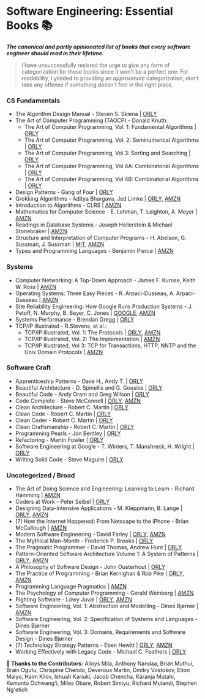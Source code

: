 # Software Engineering: Essential Books 📚

_**The canonical and partly opinionated list of books that every software engineer should read in their lifetime.**_

> I have unsuccessfully resisted the urge to give any form of categorization for these books since it won't be a perfect one. For readability, I yielded to providing an _approximate_ categorization, don't take any offense if something doesn't feel in the right place.

### CS Fundamentals

- The Algorithm Design Manual - Steven S. Skiena | [ORLY](https://a.co/d/1tIl468)
- The Art of Computer Programming (TAOCP) - Donald Knuth:
  - The Art of Computer Programming, Vol. 1: Fundamental Algorithms | [ORLY](https://learning.oreilly.com/library/view/art-of-computer/9780321635754/)
  - The Art of Computer Programming, Vol. 2: Seminumerical Algorithms | [ORLY](https://learning.oreilly.com/library/view/art-of-computer/9780321635778/)
  - The Art of Computer Programming, Vol 3: Sorting and Searching | [ORLY](https://learning.oreilly.com/library/view/-/9780321635792/)
  - The Art of Computer Programming, Vol 4A: Combinatorial Algorithms | [ORLY](https://learning.oreilly.com/library/view/-/9780133488869/)
  - The Art of Computer Programming, Vol 4B: Combinatorial Algorithms | [ORLY](https://learning.oreilly.com/library/view/-/9780137926862/)
- Design Patterns - Gang of Four | [ORLY](https://learning.oreilly.com/library/view/-/0201633612/)
- Grokking Algorithms - Aditya Bhargava, Jed Limke | [ORLY](https://www.oreilly.com/library/view/grokking-algorithms/9781617292231/), [AMZN](https://a.co/d/b7XlWjl)
- Introduction to Algorithms - CLRS | [AMZN](https://a.co/d/1nuOTSn)
- Mathematics for Computer Science -  E. Lehman, T. Leighton, A. Meyer | [AMZN](https://a.co/d/3k7SYC8)
- Readings in Database Systems -  Joseph Hellerstein & Michael Stonebraker | [AMZN](https://a.co/d/g25Kicd)
- Structure and Interpretation of Computer Programs -  H. Abelson, G. Sussman, J. Sussman | [MIT](https://web.mit.edu/6.001/6.037/sicp.pdf), [AMZN](https://a.co/d/63IsFiK)
- Types and Programming Languages - Benjamin Pierce | [AMZN](https://a.co/d/i8EiK3w)

### Systems

- Computer Networking: A Top-Down Approach -  James F. Kurose, Keith W. Ross | [AMZN](https://a.co/d/4AFTQu1)
- Operating Systems: Three Easy Pieces -  R. Arpaci-Dusseau, A. Arpaci-Dusseau | [AMZN](https://a.co/d/49VX5h7)
- Site Reliability Engineering: How Google Runs Production Systems  -  J. Petoff, N. Murphy, B. Beyer, C. Jones | [GOOGLE](https://sre.google/sre-book/table-of-contents/), [AMZN](https://a.co/d/2bbwBQB)
- Systems Performance - Brendan Gregg | [ORLY](https://learning.oreilly.com/library/view/systems-performance-2nd/9780136821694/)
- TCP/IP Illustrated - R.Stevens, et al.:
  - TCP/IP Illustrated, Vol. 1: The Protocols | [ORLY](https://www.oreilly.com/library/view/tcpip-illustrated-volume/0201633469/), [AMZN](https://a.co/d/6c2GHI1)
  - TCP/IP Illustrated, Vol. 2: The Implementation | [AMZN](https://a.co/d/7Ntb0Im)
  - TCP/IP Illustrated, Vol 3: TCP for Transactions, HTTP, NNTP and the Unix Domain Protocols | [AMZN](https://a.co/d/aDRtyxC)


### Software Craft

- Apprenticeship Patterns - Dave H., Andy T. | [ORLY](https://learning.oreilly.com/library/view/apprenticeship-patterns/9780596806842/)
- Beautiful Architecture - D. Spinellis and G. Gousios | [ORLY](https://learning.oreilly.com/library/view/beautiful-architecture/9780596155780/)
- Beautiful Code - Andy Oram and Greg Wilson | [ORLY](https://learning.oreilly.com/library/view/beautiful-code/9780596510046/)
- Code Complete - Steve McConnell | [ORLY](https://www.oreilly.com/library/view/code-complete-2nd/0735619670/), [AMZN](https://a.co/d/36gd0Kj)
- Clean Architecture - Robert C. Martin | [ORLY](https://learning.oreilly.com/library/view/clean-architecture-a/9780134494272/)
- Clean Code - Robert C. Martin | [ORLY](https://learning.oreilly.com/library/view/clean-code-a/9780136083238/)
- Clean Coder - Robert C. Martin | [ORLY](https://learning.oreilly.com/library/view/-/9780132542913/)
- Clean Craftsmanship - Robert C. Martin | [ORLY](https://learning.oreilly.com/library/view/clean-craftsmanship-disciplines/9780136915805/)
- Programming Pearls - Jon Bentley | [ORLY](https://learning.oreilly.com/library/view/programming-pearls-2nd/9780134498058/)
- Refactoring - Martin Fowler | [ORLY](https://learning.oreilly.com/library/view/refactoring-improving-the/9780134757681/)
- Software Engineering at Google - T. Winters, T. Manshreck, H. Wright | [ORLY](https://learning.oreilly.com/videos/software-engineering-at/1492082791/)
- Writing Solid Code - Steve Maguire | [ORLY](https://www.amazon.co.uk/Writing-Solid-Code-Development-Philosophies/dp/0578932180/)

### Uncategorized / Broad

- The Art of Doing Science and Engineering: Learning to Learn - Richard Hamming | [AMZN](https://a.co/d/aYfa62x)
- Coders at Work - Peter Seibel | [ORLY](https://learning.oreilly.com/library/view/coders-at-work/9781430219484/)
- Designing Data-Intensive Applications - M. Kleppmann, B. Lange | [ORLY](https://www.oreilly.com/library/view/designing-data-intensive-applications/9781663728289/), [AMZN](https://a.co/d/d2rPlhM)
- [?] How the Internet Happened: From Netscape to the iPhone - Brian McCullough | [AMZN](https://a.co/d/eEyxpBV)
- Modern Software Engineering - David Farley | [ORLY](https://learning.oreilly.com/library/view/modern-software-engineering/9780137314942/), [AMZN](https://amzn.eu/d/d2sfkYR)
- The Mythical Man-Month - Frederick P. Brooks | [ORLY](https://learning.oreilly.com/library/view/mythical-man-month-the/0201835959/)
- The Pragmatic Programmer - David Thomas, Andrew Hunt | [ORLY](https://learning.oreilly.com/library/view/the-pragmatic-programmer/9780135956977/)
- Pattern-Oriented Software Architecture Volume 1: A System of Patterns | [ORLY](https://www.oreilly.com/library/view/pattern-oriented-software-architecture/9781118725269/), [AMZN](https://a.co/d/dqzGH7i)
- A Philosophy of Software Design - John Ousterhout | [ORLY](https://www.amazon.co.uk/Philosophy-Software-Design-2nd/dp/173210221X)
- The Practice of Programming - Brian Kernighan & Rob Pike | [ORLY](https://www.oreilly.com/library/view/the-practice-of/9780133133448/), [AMZN](https://a.co/d/ghCpj5a)
- Programming Language Pragmatics | [AMZN](https://a.co/d/cMGPFF4)
- The Psychology of Computer Programming - Gerald Weinberg | [AMZN](https://amzn.eu/d/bLXE8tG)
- Righting Software - Löwy Juval | [ORLY](https://learning.oreilly.com/library/view/righting-software/9780136524007/), [AMZN](https://amzn.eu/d/iJWFTCZ)
- Software Engineering, Vol. 1: Abstraction and Modelling - Dines Bjørner | [AMZN](https://amzn.eu/d/5H6iZZZ)
- Software Engineering, Vol. 2: Specification of Systems and Languages - Dines Bjørner
- Software Engineering, Vol. 3: Domains, Requirements and Software Design - Dines Bjørner
- [?] Technology Strategy Patterns -  Eben Hewitt | [ORLY](https://www.oreilly.com/library/view/technology-strategy-patterns/9781492040866/), [AMZN](https://a.co/d/39xmirL)
- Working Effectively with Legacy Code - Michael C. Feathers | [ORLY](https://learning.oreilly.com/library/view/working-effectively-with/0131177052/)


**👏 Thanks to the Contributors:** Alloys Mila, Anthony Nandaa, Brian Muthui, Brain Ogutu, Chrispine Chendo, Deveroux Martin, Dmitry Vostokov, Elton Maiyo, Haim Kilov, Ishuah Kariuki, Jacob Chencha, Karanja Mutahi, Kemunto Ochwang'i, Miles Obare, Robert Simiyu, Richard Mulandi, Stephen Ng'etich
